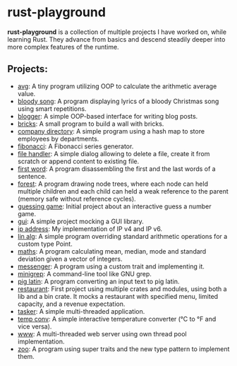 # rust-playground

**rust-playground** is a collection of multiple projects I have worked on, while learning Rust. They advance from basics and descend steadily deeper into more complex features of the runtime.

## Projects:

- [avg](avg): A tiny program utilizing OOP to calculate the arithmetic average value.
- [bloody song](bloody_song): A program displaying lyrics of a bloody Christmas song using smart repetitions.
- [blogger](blogger): A simple OOP-based interface for writing blog posts.
- [bricks](bricks): A small program to build a wall with bricks.
- [company directory](company_directory): A simple program using a hash map to store employees by departments.
- [fibonacci](fibonacci): A Fibonacci series generator.
- [file handler](file_handler): A simple dialog allowing to delete a file, create it from scratch or append content to existing file.
- [first word](first_word): A program disassembling the first and the last words of a sentence.
- [forest](forest): A program drawing node trees, where each node can held multiple children and each child can held a weak reference to the parent (memory safe without reference cycles).
- [guessing game](guessing_game): Initial project about an interactive guess a number game.
- [gui](gui): A simple project mocking a GUI library.
- [ip address](ip_address): My implementation of IP v4 and IP v6.
- [lin alg](lin_alg): A simple program overriding standard arithmetic operations for a custom type Point.
- [maths](maths): A program calculating mean, median, mode and standard deviation given a vector of integers.
- [messenger](messenger): A program using a custom trait and implementing it.
- [minigrep](minigrep): A command-line tool like GNU grep.
- [pig latin](pig_latin): A program converting an input text to pig latin.
- [restaurant](restaurant): First project using multiple crates and modules, using both a lib and a bin crate. It mocks a restaurant with specified menu, limited capacity, and a revenue expectation.
- [tasker](tasker): A simple multi-threaded application.
- [temp conv](temp_conv): A simple interactive temperature converter (°C to °F and vice versa).
- [www](www): A multi-threaded web server using own thread pool implementation.
- [zoo](zoo): A program using super traits and the new type pattern to implement them.

